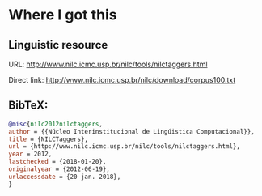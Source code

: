 # Where I got this

## Linguistic resource

URL: http://www.nilc.icmc.usp.br/nilc/tools/nilctaggers.html

Direct link: http://www.nilc.icmc.usp.br/nilc/download/corpus100.txt

## BibTeX:

```bibtex
@misc{nilc2012nilctaggers,
author = {{Núcleo Interinstitucional de Lingúistica Computacional}},
title = {NILCTaggers},
url = {http://www.nilc.icmc.usp.br/nilc/tools/nilctaggers.html},
year = 2012,
lastchecked = {2018-01-20},
originalyear = {2012-06-19},
urlaccessdate = {20 jan. 2018},
}
```
